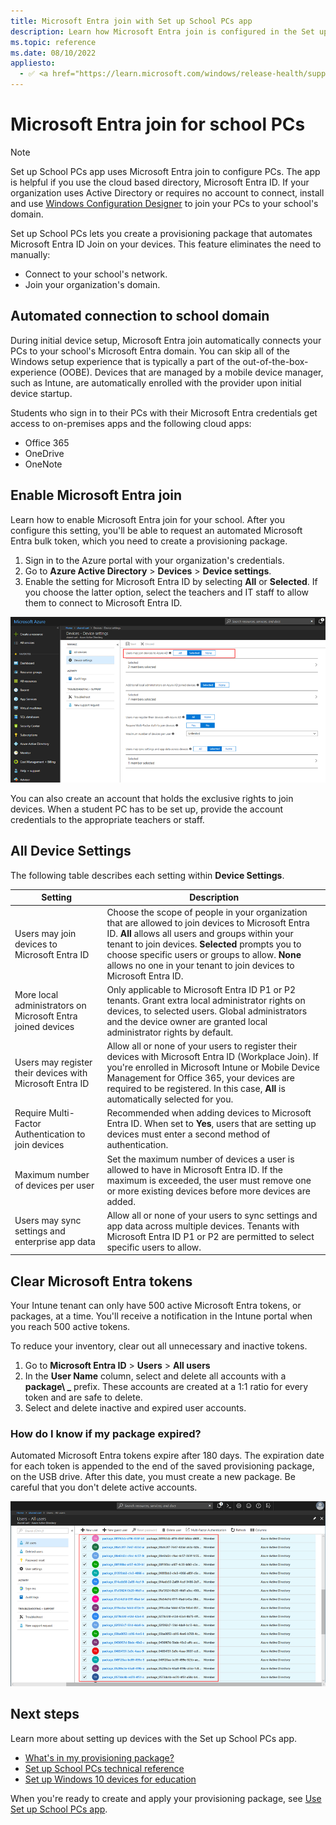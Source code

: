 ```yaml
---
title: Microsoft Entra join with Set up School PCs app
description: Learn how Microsoft Entra join is configured in the Set up School PCs app.
ms.topic: reference
ms.date: 08/10/2022
appliesto:
  - ✅ <a href="https://learn.microsoft.com/windows/release-health/supported-versions-windows-client" target="_blank">Windows 10</a>
---  
```


# Microsoft Entra join for school PCs  

> [!NOTE]
>   Set up School PCs app uses Microsoft Entra join to configure PCs. The app is helpful if you use the cloud based directory, Microsoft Entra ID. If your organization uses Active Directory or requires no account to connect, install and use [Windows Configuration
>   Designer](set-up-students-pcs-to-join-domain.md) to 
>   join your PCs to your school's domain.

Set up School PCs lets you create a provisioning package that automates Microsoft Entra ID
Join on your devices. This feature eliminates the need to manually:

-   Connect to your school's network.
-   Join your organization's domain.

## Automated connection to school domain  

During initial device setup, Microsoft Entra join automatically connects your PCs to your school's Microsoft Entra domain. You can skip all of the Windows setup experience that is typically a part of the out-of-the-box-experience (OOBE). Devices that are managed by a mobile device manager, such as Intune, are automatically enrolled with the provider upon initial device startup.

Students who sign in to their PCs with their Microsoft Entra credentials get access to on-premises apps and the following cloud apps:
* Office 365
* OneDrive
* OneNote

<a name='enable-azure-ad-join'></a>

## Enable Microsoft Entra join  

Learn how to enable Microsoft Entra join for your school. After you configure this setting, you'll be able to request an automated Microsoft Entra bulk token, which you need to create a provisioning package.   

1. Sign in to the Azure portal with your organization's credentials. 
2. Go to **Azure
Active Directory** \> **Devices** \> **Device settings**.  
3. Enable the setting
for Microsoft Entra ID by selecting **All** or **Selected**. If you choose the latter
option, select the teachers and IT staff to allow them to connect to Microsoft Entra ID.  

![Select the users you want to let join devices to Azure AD.](images/suspcs/suspc-enable-shared-pc-1807.png)  

You can also create an account that holds the exclusive rights to join devices. When a student PC has to be set up, provide the account credentials to the appropriate teachers or staff.

## All Device Settings  

The following table describes each setting within **Device Settings**.

| Setting                                                    | Description                                                                                                                                                                                                                                                                                                            |
|------------------------------------------------------------|------------------------------------------------------------------------------------------------------------------------------------------------------------------------------------------------------------------------------------------------------------------------------------------------------------------------|
| Users may join devices to Microsoft Entra ID                         | Choose the scope of people in your organization that are allowed to join devices to Microsoft Entra ID. **All** allows all users and groups within your tenant to join devices. **Selected** prompts you to choose specific users or groups to allow. **None** allows no one in your tenant to join devices to Microsoft Entra ID. |  
| More local administrators on Microsoft Entra joined devices | Only applicable to Microsoft Entra ID P1 or P2 tenants. Grant extra local administrator rights on devices, to selected users. Global administrators and the device owner are granted local administrator rights by default.                                                                                                  |
| Users may register their devices with Microsoft Entra ID             | Allow all or none of your users to register their devices with Microsoft Entra ID (Workplace Join). If you're enrolled in Microsoft Intune or Mobile Device Management for Office 365, your devices are required to be registered. In this case, **All** is automatically selected for you.                                     |
| Require Multi-Factor Authentication to join devices                  | Recommended when adding devices to Microsoft Entra ID. When set to **Yes**, users that are setting up devices must enter a second method of authentication.                                                                                                             |
| Maximum number of devices per user                         | Set the maximum number of devices a user is allowed to have in Microsoft Entra ID. If the maximum is exceeded, the user must remove one or more existing devices before more devices are added.                                                                                                                               |
| Users may sync settings and enterprise app data            | Allow all or none of your users to sync settings and app data across multiple devices. Tenants with Microsoft Entra ID P1 or P2 are permitted to select specific users to allow.                                                                                                                                                  |

<a name='clear-azure-ad-tokens'></a>

## Clear Microsoft Entra tokens  

Your Intune tenant can only have 500 active Microsoft Entra tokens, or packages, at a time. You'll receive a notification in the Intune portal when you reach 500 active tokens.

To reduce your inventory, clear out all unnecessary and inactive tokens.
1. Go to **Microsoft Entra ID** > **Users** > **All users**  
2. In the **User Name** column, select and delete all accounts with a **package\ _**
prefix. These accounts are created at a 1:1 ratio for every token and are safe
to delete.   
3. Select and delete inactive and expired user accounts. 

### How do I know if my package expired?
Automated Microsoft Entra tokens expire after 180 days. The expiration date for each token is appended to the end of the saved provisioning package, on the USB drive. After this date, you must create a new package. Be careful that you don't delete active accounts.  

![Screenshot of the Azure portal, Microsoft Entra ID, All Users page. Highlights all accounts that start with the prefix package_ and can be deleted.](images/suspcs/suspc-admin-token-delete-1807.png)  

## Next steps    
Learn more about setting up devices with the Set up School PCs app.  
* [What's in my provisioning package?](set-up-school-pcs-provisioning-package.md)
* [Set up School PCs technical reference](set-up-school-pcs-technical.md)
* [Set up Windows 10 devices for education](set-up-windows-10.md) 

When you're ready to create and apply your provisioning package, see [Use Set up School PCs app](use-set-up-school-pcs-app.md).
